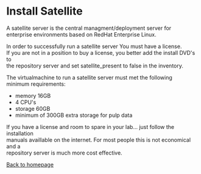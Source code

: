 # Install Satellite

A satellite server is the central managment/deployment server for  
enterprise environments based on RedHat Enterprise Linux.  

In order to successfully run a satellite server You must have a license.  
If you are not in a position to buy a license, you better add the install DVD's to  
the repository server and set satellite_present to false in the inventory.  

The virtualmachine to run a satellite server must met the following  
minimum requirements:  

* memory 16GB
* 4 CPU's
* storage 60GB 
* minimum of 300GB extra storage for pulp data

If you have a license and room to spare in your lab... just follow the installation  
manuals availlable on the internet. For most people this is not economical and a   
repository server is much more cost effective.  

[Back to homepage](README.md)
